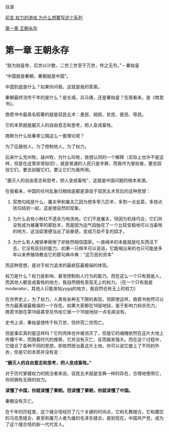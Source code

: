 目录

[前言 权力的游戏 为什么想要写这个系列](https://github.com/AllSparkProject/AllSpark/tree/main/QinDynasty/CN)

[第一章 王朝永存](https://github.com/AllSparkProject/AllSpark/blob/main/QinDynasty/CN/%E3%80%8A%E4%B8%87%E4%B8%96%E7%A7%A6%E6%9C%9D%20-%20%E4%B8%AD%E5%9B%BD%E7%9A%84%E9%97%AE%E9%A2%98%E6%A0%B9%E6%BA%90%E3%80%8B%20-%20%E7%AC%AC%E4%B8%80%E7%AB%A0%20-%20%E7%8E%8B%E6%9C%9D%E6%B0%B8%E5%AD%98.md)


# 第一章 王朝永存
“朕为始皇帝，后世以计数，二世三世至于万世，传之无穷。” – 秦始皇

“中国就是秦朝，秦朝就是中国”。

中国到底是什么？如果你问我，这就是我的答案。

秦朝最终流传千年的是什么？是长城，兵马俑，还是秦始皇？在我看来，是《商君书》。

商君书中最臭名昭著的就是驭民五术：愚民、弱民、贫民、疲民、辱民。

它的本质就是磨灭人的自由意志和思考，把人变成畜牲。

商鞅为什么给秦孝公搞这么一套理论呢？

为了征服他人，为了控制他人，为了权力。

后来什么兖州牧，益州牧，为什么叫牧，我很认同的一个解释（实际上也许不是这样，但是在这里非常贴切），就是普通的人民只是羊群，而我作为掌权者，要去奴役它们，要去驯服它们，要让它们为我所用。

“磨灭人的自由意志和思考，把人变成畜牲”，这就是中国问题的根本来源。

在我看来，中国的任何乱象归根结底都是源自于驭民五术背后的这种思想：

1. 官商勾结是什么，屠夫甲和屠夫乙因为想多宰几匹羊，多割一点韭菜，多捞点钱勾结到一起，这是很自然的现象。

2. 为什么会有小粉红不遗余力地洗地。它们不是屠夫，但因为机缘巧合，它们并没有成为被屠宰的那批羊，而是因为运气投胎在了一个比较安稳地可以当畜牲的地方，这当奴隶便当出了自豪感，变成万劫不复的奴才。

3. 为什么有人被铁拳砸惨了却依然相信国家。一直绵羊的本能就是吃东西活下去，它没有反抗的能力。如果一只绵羊可以说话，它能喊出来的也只可能是多年以来养殖场教会它的那句典中典：“这万恶的资本”

而这种思想，是对于权力追求的最疯狂最极端的体现。

权力是什么？权力是影响、甚至控制别人行为的能力。而在这么一个只有我是人，而其他人都变成畜牲的地方，我自然拥有至高无上的权力。（在一个只有我是moderator，其他人只能发帖yygq的地方，我自然也有无上的权力）

在世界史上，为了权力，人类有各种无下限的表现，但即使这样，商君书依然可以作为最离谱最极端的一个存在。如果大家都在18层地狱，鉴于影响力和杀伤力，商君书放在第18层甚至另外给它凿一个19层地狱一点毛病没有。

史书上讲，秦始皇想传千秋万世，但终究二世而亡。

但是事实真的是这样吗？它的肉体也许被消灭了，但是它的魂魄依然在这片大地上传播千年，而随着时代的推移，它并没有灭亡，反而越发强大。而在这个过程中，它缝合了各种不同的思想，却依然统治着这片土地。你可以说它披上了不同的外衣，但是它的本质并没有变：

**“磨灭人的自由意志和思考，把人变成畜牲。”**

对于历代掌握权力的统治者来说，驭民五术就是宝典一样的存在，合理地使用它，你将拥有无限的权力。

**读懂了中国，你就读懂了秦朝。而读懂了秦朝，你就读懂了中国。**

秦朝没有灭亡。

在千年的历程里，这个缝合怪经历了几个关键的时间点，它和孔教缝合，它和魔怔的马克思缝合，甚至和屠万人者为雄的毛泽东缝合，直到现在，中国共产党，成为了这个缝合怪的新一代代言人。
